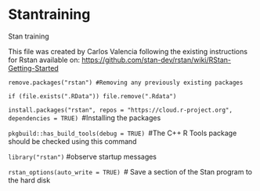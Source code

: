 # Stantraining
Stan training 

This file was created by Carlos Valencia following the existing instructions for Rstan available on: https://github.com/stan-dev/rstan/wiki/RStan-Getting-Started

`remove.packages("rstan") #Removing any previously existing packages` 

`if (file.exists(".RData")) file.remove(".Rdata")`

`install.packages("rstan", repos = "https://cloud.r-project.org", dependencies = TRUE) `#Installing the packages

`pkgbuild::has_build_tools(debug = TRUE) `#The C++ R Tools package should be checked using this command

`library("rstan")` #observe startup messages

`rstan_options(auto_write = TRUE) `# Save a section of the Stan program to the hard disk
